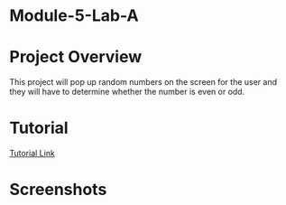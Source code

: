 # Module-5-Lab-A
# Project Overview
This project will pop up random numbers on the screen for the user and they will have to determine whether the number is even or odd.
# Tutorial
[Tutorial Link](https://docs.oracle.com/javafx/2/get_started/fxml_tutorial.htm)
# Screenshots

